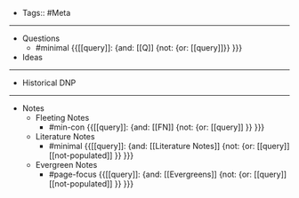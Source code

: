 - Tags:: #Meta
- ---
- Questions
    - #minimal {{[[query]]: {and: [[Q]]  {not: {or: [[query]]}}  }}}
- Ideas
- ---
- Historical DNP
- ---
- Notes
    - Fleeting Notes
        - #min-con {{[[query]]: {and: [[FN]] {not: {or: [[query]] }}  }}}
    - Literature Notes
        - #minimal {{[[query]]: {and: [[Literature Notes]]  {not: {or: [[query]] [[not-populated]] }}  }}}
    - Evergreen Notes
        - #page-focus {{[[query]]: {and: [[Evergreens]] {not: {or: [[query]] [[not-populated]] }}  }}}
